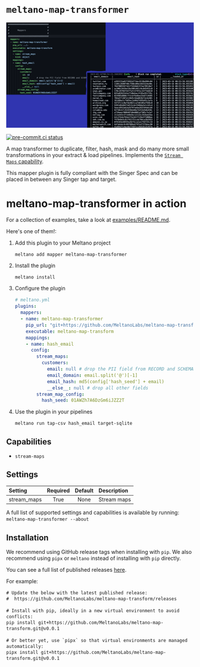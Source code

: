 # `meltano-map-transformer`

<img src="examples/mapperpic.png" width="800px"/>

[![pre-commit.ci status](https://results.pre-commit.ci/badge/github/MeltanoLabs/meltano-map-transform/main.svg)](https://results.pre-commit.ci/latest/github/MeltanoLabs/meltano-map-transform/main)

A map transformer to duplicate, filter, hash, mask and do many more small transformations in your extract & load pipelines. Implements the [`Stream Maps` capability](https://sdk.meltano.com/en/latest/stream_maps.html).

This mapper plugin is fully compliant with the Singer Spec and can be placed in between any Singer tap and target.

# meltano-map-transformer in action

For a collection of examples, take a look at [examples/README.md](examples/README.md).

Here's one of them!:

1. Add this plugin to your Meltano project

   ```console
   meltano add mapper meltano-map-transformer
   ```

1. Install the plugin

   ```console
   meltano install
   ```

1. Configure the plugin

   ```yaml
   # meltano.yml
   plugins:
     mappers:
     - name: meltano-map-transformer
       pip_url: "git+https://github.com/MeltanoLabs/meltano-map-transform.git"
       executable: meltano-map-transform
       mappings:
       - name: hash_email
         config:
           stream_maps:
             customers:
               email: null # drop the PII field from RECORD and SCHEMA messages
               email_domain: email.split('@')[-1]
               email_hash: md5(config['hash_seed'] + email)
               __else__: null # drop all other fields
           stream_map_config:
             hash_seed: 01AWZh7A6DzGm6iJZZ2T
    ```

1. Use the plugin in your pipelines

   ```console
   meltano run tap-csv hash_email target-sqlite
   ```




## Capabilities

* `stream-maps`

## Settings

| Setting     | Required | Default | Description |
|:------------|:--------:|:-------:|:------------|
| stream_maps | True     | None    | Stream maps |

A full list of supported settings and capabilities is available by running: `meltano-map-transformer --about`

## Installation

We recommend using GitHub release tags when installing with `pip`. We also recommend using `pipx` or `meltano` instead of installing with `pip` directly.

You can see a full list of published releases [here](https://github.com/MeltanoLabs/meltano-map-transform/releases).

For example:

```
# Update the below with the latest published release:
#  https://github.com/MeltanoLabs/meltano-map-transform/releases

# Install with pip, ideally in a new virtual environment to avoid conflicts:
pip install git+https://github.com/MeltanoLabs/meltano-map-transform.git@v0.0.1

# Or better yet, use `pipx` so that virtual environments are managed automatically:
pipx install git+https://github.com/MeltanoLabs/meltano-map-transform.git@v0.0.1
```
